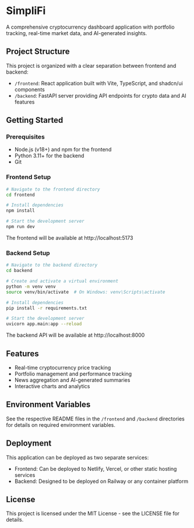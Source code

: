 # SimpliFi

A comprehensive cryptocurrency dashboard application with portfolio tracking, real-time market data, and AI-generated insights.

## Project Structure

This project is organized with a clear separation between frontend and backend:

- `/frontend`: React application built with Vite, TypeScript, and shadcn/ui components
- `/backend`: FastAPI server providing API endpoints for crypto data and AI features

## Getting Started

### Prerequisites

- Node.js (v18+) and npm for the frontend
- Python 3.11+ for the backend
- Git

### Frontend Setup

```bash
# Navigate to the frontend directory
cd frontend

# Install dependencies
npm install

# Start the development server
npm run dev
```

The frontend will be available at http://localhost:5173

### Backend Setup

```bash
# Navigate to the backend directory
cd backend

# Create and activate a virtual environment
python -m venv venv
source venv/bin/activate  # On Windows: venv\Scripts\activate

# Install dependencies
pip install -r requirements.txt

# Start the development server
uvicorn app.main:app --reload
```

The backend API will be available at http://localhost:8000

## Features

- Real-time cryptocurrency price tracking
- Portfolio management and performance tracking
- News aggregation and AI-generated summaries
- Interactive charts and analytics

## Environment Variables

See the respective README files in the `/frontend` and `/backend` directories for details on required environment variables.

## Deployment

This application can be deployed as two separate services:
- Frontend: Can be deployed to Netlify, Vercel, or other static hosting services
- Backend: Designed to be deployed on Railway or any container platform

## License

This project is licensed under the MIT License - see the LICENSE file for details.
